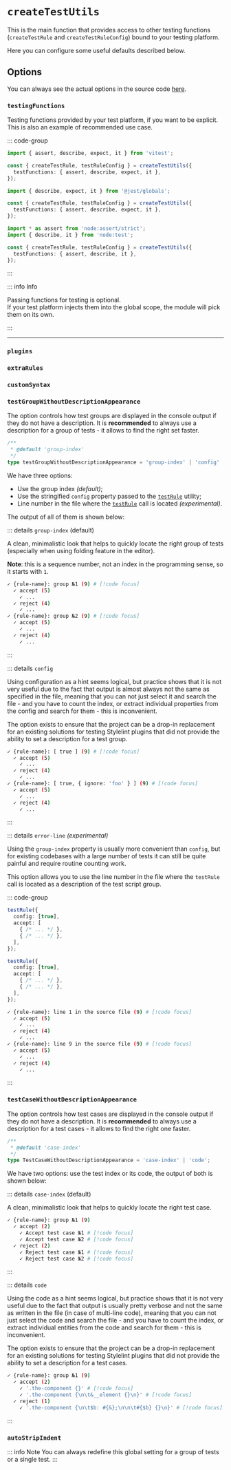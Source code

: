# `createTestUtils`

This is the main function that provides access to other testing functions
(`createTestRule` and `createTestRuleConfig`) bound to your testing platform.

Here you can configure some useful defaults described below.

## Options

You can always see the actual options in the source code
[here](https://github.com/morevm/stylelint-testing-library/tree/master/src/types/create-test-utils-schema.ts).

### `testingFunctions`

Testing functions provided by your test platform, if you want to be explicit. \
This is also an example of recommended use case.

::: code-group

```ts [vitest]
import { assert, describe, expect, it } from 'vitest';

const { createTestRule, testRuleConfig } = createTestUtils({
  testFunctions: { assert, describe, expect, it },
});
```

```ts [jest]
import { describe, expect, it } from '@jest/globals';

const { createTestRule, testRuleConfig } = createTestUtils({
  testFunctions: { assert, describe, expect, it },
});
```

```ts [node:test]
import * as assert from 'node:assert/strict';
import { describe, it } from 'node:test';

const { createTestRule, testRuleConfig } = createTestUtils({
  testFunctions: { assert, describe, it },
});
```

:::

::: info Info

Passing functions for testing is optional. \
If your test platform injects them into the global scope, the module will pick them on its own.

:::

---


### `plugins`

<!-- @include: @/_parts/properties/plugins.md -->

### `extraRules`

<!-- @include: @/_parts/properties/extra-rules.md -->

### `customSyntax`

<!-- @include: @/_parts/properties/custom-syntax.md -->

### `testGroupWithoutDescriptionAppearance`

The option controls how test groups are displayed in the console output if they do not have a description.
It is **recommended** to always use a description for a group of tests - it allows to find the right set faster.

```ts
/**
 * @default 'group-index'
 */
type testGroupWithoutDescriptionAppearance = 'group-index' | 'config' | 'line-in-file';
```

We have three options:

* Use the group index *(default)*;
* Use the stringified `config` property passed to the [`testRule`](/api/test-rule) utility;
* Line number in the file where the [`testRule`](/api/test-rule) call is located *(experimental)*.

The output of all of them is shown below:

::: details `group-index` (default)

A clean, minimalistic look that helps to quickly locate the right group of tests
(especially when using folding feature in the editor).

**Note**: this is a sequence number, not an index in the programming sense, so it starts with `1`.

```bash
✓ {rule-name}: group №1 (9) # [!code focus]
  ✓ accept (5)
    ✓ ...
  ✓ reject (4)
    ✓ ...
✓ {rule-name}: group №2 (9) # [!code focus]
  ✓ accept (5)
    ✓ ...
  ✓ reject (4)
    ✓ ...
```

:::

::: details `config`

Using configuration as a hint seems logical, but practice shows that it is not very useful due to the fact that output is
almost always not the same as specified in the file, meaning that you can not just select it and search the file -
and you have to count the index, or extract individual properties from the config and search for them - this is inconvenient.

The option exists to ensure that the project can be a drop-in replacement
for an existing solutions for testing Stylelint plugins that did not provide
the ability to set a description for a test group.

```bash
✓ {rule-name}: [ true ] (9) # [!code focus]
  ✓ accept (5)
    ✓ ...
  ✓ reject (4)
    ✓ ...
✓ {rule-name}: [ true, { ignore: 'foo' } ] (9) # [!code focus]
  ✓ accept (5)
    ✓ ...
  ✓ reject (4)
    ✓ ...
```

:::


::: details `error-line` *(experimental)*

Using the `group-index` property is usually more convenient than `config`,
but for existing codebases with a large number of tests it can still be quite painful
and require routine counting work.

This option allows you to use the line number in the file where
the `testRule` call is located as a description of the test script group.

::: code-group

```ts [Test file contents]
testRule({
  config: [true],
  accept: [
    { /* ... */ },
    { /* ... */ },
  ],
});

testRule({
  config: [true],
  accept: [
    { /* ... */ },
    { /* ... */ },
  ],
});
```

```bash [Console output]
✓ {rule-name}: line 1 in the source file (9) # [!code focus]
  ✓ accept (5)
    ✓ ...
  ✓ reject (4)
    ✓ ...
✓ {rule-name}: line 9 in the source file (9) # [!code focus]
  ✓ accept (5)
    ✓ ...
  ✓ reject (4)
    ✓ ...
```

:::

### `testCaseWithoutDescriptionAppearance`

The option controls how test cases are displayed in the console output if they do not have a description.
It is **recommended** to always use a description for a test cases - it allows to find the right one faster.

```ts
/**
 * @default 'case-index'
 */
type TestCaseWithoutDescriptionAppearance = 'case-index' | 'code';
```

We have two options: use the test index or its code, the output of both is shown below:

::: details `case-index` (default)

A clean, minimalistic look that helps to quickly locate the right test case.

```bash
✓ {rule-name}: group №1 (9)
  ✓ accept (2)
    ✓ Accept test case №1 # [!code focus]
    ✓ Accept test case №2 # [!code focus]
  ✓ reject (2)
    ✓ Reject test case №1 # [!code focus]
    ✓ Reject test case №2 # [!code focus]
```

:::

::: details `code`

Using the code as a hint seems logical, but practice shows that it is not very useful due to the fact that output is
usually pretty verbose and not the same as written in the file (in case of multi-line code),
meaning that you can not just select the code and search the file - and you have to count the index,
or extract individual entities from the code and search for them - this is inconvenient.

The option exists to ensure that the project can be a drop-in replacement
for an existing solutions for testing Stylelint plugins that did not provide
the ability to set a description for a test cases.

```bash
✓ {rule-name}: group №1 (9)
  ✓ accept (2)
    ✓ '.the-component {}' # [!code focus]
    ✓ '.the-component {\n\t&__element {}\n}' # [!code focus]
  ✓ reject (1)
    ✓ '.the-component {\n\t$b: #{&};\n\n\t#{$b} {}\n}' # [!code focus]
```

:::

### `autoStripIndent`

<!-- @include: @/_parts/properties/auto-strip-indent.md -->

::: info Note
You can always redefine this global setting for a group of tests or a single test.
:::
